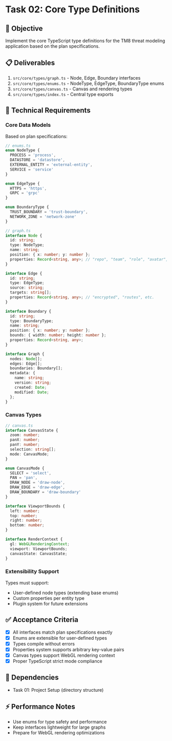 # Task 02: Core Type Definitions

## 🎯 Objective
Implement the core TypeScript type definitions for the TM8 threat modeling application based on the plan specifications.

## 📋 Deliverables
1. `src/core/types/graph.ts` - Node, Edge, Boundary interfaces
2. `src/core/types/enums.ts` - NodeType, EdgeType, BoundaryType enums
3. `src/core/types/canvas.ts` - Canvas and rendering types
4. `src/core/types/index.ts` - Central type exports

## 🔧 Technical Requirements

### Core Data Models
Based on plan specifications:

```typescript
// enums.ts
enum NodeType {
  PROCESS = 'process',
  DATASTORE = 'datastore',
  EXTERNAL_ENTITY = 'external-entity',
  SERVICE = 'service'
}

enum EdgeType {
  HTTPS = 'https',
  GRPC = 'grpc'
}

enum BoundaryType {
  TRUST_BOUNDARY = 'trust-boundary',
  NETWORK_ZONE = 'network-zone'
}

// graph.ts
interface Node {
  id: string;
  type: NodeType;
  name: string;
  position: { x: number; y: number };
  properties: Record<string, any>; // "repo", "team", "role", "avatar", etc.
}

interface Edge {
  id: string;
  type: EdgeType;
  source: string;
  targets: string[];
  properties: Record<string, any>; // "encrypted", "routes", etc.
}

interface Boundary {
  id: string;
  type: BoundaryType;
  name: string;
  position: { x: number; y: number };
  bounds: { width: number; height: number };
  properties: Record<string, any>;
}

interface Graph {
  nodes: Node[];
  edges: Edge[];
  boundaries: Boundary[];
  metadata: {
    name: string;
    version: string;
    created: Date;
    modified: Date;
  };
}
```

### Canvas Types
```typescript
// canvas.ts
interface CanvasState {
  zoom: number;
  panX: number;
  panY: number;
  selection: string[];
  mode: CanvasMode;
}

enum CanvasMode {
  SELECT = 'select',
  PAN = 'pan',
  DRAW_NODE = 'draw-node',
  DRAW_EDGE = 'draw-edge',
  DRAW_BOUNDARY = 'draw-boundary'
}

interface ViewportBounds {
  left: number;
  top: number;
  right: number;
  bottom: number;
}

interface RenderContext {
  gl: WebGLRenderingContext;
  viewport: ViewportBounds;
  canvasState: CanvasState;
}
```

### Extensibility Support
Types must support:
- User-defined node types (extending base enums)
- Custom properties per entity type
- Plugin system for future extensions

## ✅ Acceptance Criteria
- [x] All interfaces match plan specifications exactly
- [x] Enums are extensible for user-defined types
- [x] Types compile without errors
- [x] Properties system supports arbitrary key-value pairs
- [x] Canvas types support WebGL rendering context
- [x] Proper TypeScript strict mode compliance

## 🔗 Dependencies
- Task 01: Project Setup (directory structure)

## ⚡ Performance Notes
- Use enums for type safety and performance
- Keep interfaces lightweight for large graphs
- Prepare for WebGL rendering optimizations
